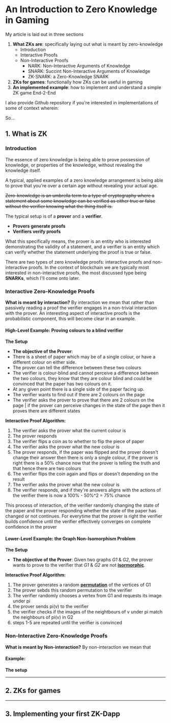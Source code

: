 # An Introduction to Zero Knowledge in Gaming 
My article is laid out in three sections 
1) **What ZKs are**: specifically laying out what is meant by zero-knowledge
    - Introduction
    - Interactive Proofs 
    - Non-Interactive Proofs 
        - NARK: Non-Interactive Arguments of Knowledge 
        - SNARK: Succint Non-Interactive Arguments of Knowledge 
        - ZK-SNARK: a Zero-Knowledge SNARK
2) **ZKs for games**: functionally how ZKs can be useful in gaming
3) **An implemented example**: how to implement and understand a simple ZK game End-2-End  

I also provide Github repository if you're interested in implementations of some of context wherein:  

So...

## 1. What is ZK
### Introduction 
The essence of zero knowledge is being able to prove possession of knowledge, or properties of the knowledge, without revealing the knowledge itself. 

A typical, applied examples of a zero knowledge arrangement is being able to prove that you're over a certain age without revealing your actual age. 

~~Zero-knowledge is an umbrella term to a type of cryptography where a statement about some knowledge can be verified as either true or false without the verifier knowing what the thing itself is.~~

The typical setup is of a **prover** and a **verifier**.
- **Provers generate proofs** 
- **Verifiers verify proofs** 

What this specifically means, the prover is an entity who is interested demonstrating the validity of a statement, and a verifier is an entity which can verify whether the statement underlying the proof is true or false. 

There are two types of zero knowledge proofs: interactive proofs and non-interactive proofs. In the context of blockchain we are typically most interested in non-interactive proofs, the most discussed type being **SNARKs**, which I'll come onto later.

### Interactive Zero-Knowledge Proofs 
**What is meant by interaction?** By interaction we mean that rather than passively reading a proof the verifier engages in a non-trivial interaction with the prover. 
An interesting aspect of interactive proofs is the probabilistic component, this will become clear in an example. 
#### High-Level Example: Proving colours to a blind verifier 
**The Setup** 
- **The objective of the Prover**: 
- There is a sheet of paper which may be of a single colour, or have a different colour on either side.
- The prover can tell the difference between these two colours
- The verifier is colour-blind and cannot perceive a difference between the two colours, they know that they are colour blind and could be convinced that the paper has two colours on it.
- At any given point there is a single side of the paper facing up. 
- The verifier wants to find out if there are 2 colours on the page  
- The verifier asks the prover to prove that there are 2 colours on the page | if the prover can perceive changes in the state of the page then it proves there are different states


**Interactive Proof Algorithm:**
1) The verifier asks the prover what the current colour is
2) The prover responds
3) The verifier flips a coin as to whether to flip the piece of paper 
4) The verifier asks the prover what the new colour is
5) The prover responds, if the paper was flipped and the prover doesn't change their answer then there is only a single colour, if the prover is right there is a 50% chance now that the prover is telling the truth and that hence there are two colours 
6) The verifier flips the coin again and flips or doesn't depending on the result 
7) The verifier asks the prover what the new colour is
8) The verifier responds, and if they're answers aligns with the actions of the verifier there is now a 100% - 50%^2 = 75% chance 

This process of interaction, of the verifier randomly changing the state of the paper and the prover responding whether the state of the paper has changed or not continues. For everytime that the prover is right the verifier builds confidence until the verifier effectively converges on complete confidence in the prover

#### Lower-Level Example: the Graph Non-Isomorphism Problem
**The Setup**
- **The objective of the Prover**: Given two graphs *G1* & *G2*, the prover wants to prove to the verifier that *G1* & *G2* are not **[isormorphic](/Personal-Website/notes/Isomorphism%20between%20Graphs.md)**. 


**Interactive Proof Algorithm:**
1) The prover generates a random **[permutation](/Personal-Website/notes/Permutation.md)** of the vertices of G1 
2) The prover sebds this random permutation to the verifier 
3) The verifier randomly chooses a vertex from G1 and requests its image under pi
4) the prover sends pi(v) to the verifier 
5) the verifier checks if the images of the neightbours of v under pi match the neighbours of pi(v) in G2
6) steps 1-5 are repeated until the verifier is convinced 


### Non-Interactive Zero-Knowledge Proofs 
**What is meant by Non-interaction?** By non-interaction we mean that 
#### Example:  
**The setup** 

-----

## 2. ZKs for games


----- 

## 3. Implementing your first ZK-Dapp

